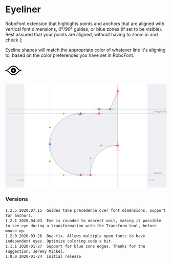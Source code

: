 # Eyeliner


RoboFont extension that highlights points and anchors that are aligned with vertical font dimensions, 0°/90° guides, or blue zones (if set to be visible). Rest assured that your points are aligned, without having to zoom in and check (;

Eyeline shapes will match the appropriate color of whatever line it's aligning to, based on the color preferences you have set in RoboFont.


![](./_images/Eyeliner_mechanicIcon_small.png)

![](./_images/Eyeliner_demo.png)


### Versions

	1.2.5 2020.07.15  Guides take precedence over font dimensions. Support for anchors.
	1.2.1 2020.04.03  Eye is rounded to nearest unit, making it possible to see eye during a transformation with the Transform tool, before mouse-up.
	1.2.0 2020-03-26  Bug-fix. Allows multiple open fonts to have independent eyes. Optimize coloring code a bit.
	1.1.1 2020-01-27  Support for blue zone edges. Thanks for the suggestion, Jeremy Mickel.
	1.0.0 2020-01-24  Initial release
